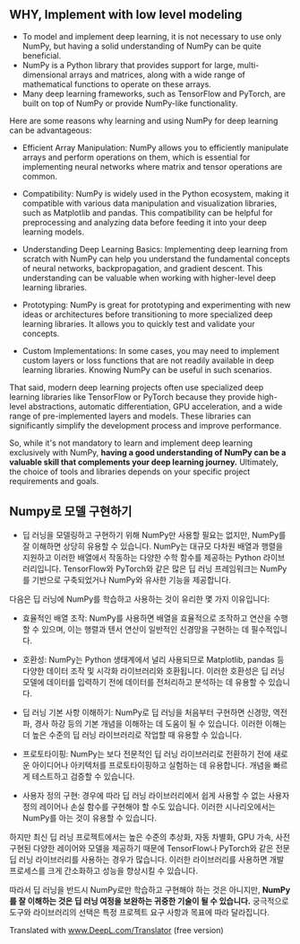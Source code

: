 
## WHY, Implement with low level modeling 

- To model and implement deep learning, it is not necessary to use only NumPy, but having a solid understanding of NumPy can be quite beneficial.
- NumPy is a Python library that provides support for large, multi-dimensional arrays and matrices, along with a wide range of mathematical functions to operate on these arrays.
- Many deep learning frameworks, such as TensorFlow and PyTorch, are built on top of NumPy or provide NumPy-like functionality.

Here are some reasons why learning and using NumPy for deep learning can be advantageous:

- Efficient Array Manipulation: NumPy allows you to efficiently manipulate arrays and perform operations on them, which is essential for implementing neural networks where matrix and tensor operations are common.

- Compatibility: NumPy is widely used in the Python ecosystem, making it compatible with various data manipulation and visualization libraries, such as Matplotlib and pandas. This compatibility can be helpful for preprocessing and analyzing data before feeding it into your deep learning models.

- Understanding Deep Learning Basics: Implementing deep learning from scratch with NumPy can help you understand the fundamental concepts of neural networks, backpropagation, and gradient descent. This understanding can be valuable when working with higher-level deep learning libraries.

- Prototyping: NumPy is great for prototyping and experimenting with new ideas or architectures before transitioning to more specialized deep learning libraries. It allows you to quickly test and validate your concepts.

- Custom Implementations: In some cases, you may need to implement custom layers or loss functions that are not readily available in deep learning libraries. Knowing NumPy can be useful in such scenarios.

That said, modern deep learning projects often use specialized deep learning libraries like TensorFlow or PyTorch because they provide high-level abstractions, automatic differentiation, GPU acceleration, and a wide range of pre-implemented layers and models. These libraries can significantly simplify the development process and improve performance.

So, while it's not mandatory to learn and implement deep learning exclusively with NumPy, **having a good understanding of NumPy can be a valuable skill that complements your deep learning journey.** Ultimately, the choice of tools and libraries depends on your specific project requirements and goals.


## Numpy로 모델 구현하기 

- 딥 러닝을 모델링하고 구현하기 위해 NumPy만 사용할 필요는 없지만, NumPy를 잘 이해하면 상당히 유용할 수 있습니다. NumPy는 대규모 다차원 배열과 행렬을 지원하고 이러한 배열에서 작동하는 다양한 수학 함수를 제공하는 Python 라이브러리입니다. TensorFlow와 PyTorch와 같은 많은 딥 러닝 프레임워크는 NumPy를 기반으로 구축되었거나 NumPy와 유사한 기능을 제공합니다.

다음은 딥 러닝에 NumPy를 학습하고 사용하는 것이 유리한 몇 가지 이유입니다:

- 효율적인 배열 조작: NumPy를 사용하면 배열을 효율적으로 조작하고 연산을 수행할 수 있으며, 이는 행렬과 텐서 연산이 일반적인 신경망을 구현하는 데 필수적입니다.

- 호환성: NumPy는 Python 생태계에서 널리 사용되므로 Matplotlib, pandas 등 다양한 데이터 조작 및 시각화 라이브러리와 호환됩니다. 이러한 호환성은 딥 러닝 모델에 데이터를 입력하기 전에 데이터를 전처리하고 분석하는 데 유용할 수 있습니다.

- 딥 러닝 기본 사항 이해하기: NumPy로 딥 러닝을 처음부터 구현하면 신경망, 역전파, 경사 하강 등의 기본 개념을 이해하는 데 도움이 될 수 있습니다. 이러한 이해는 더 높은 수준의 딥 러닝 라이브러리로 작업할 때 유용할 수 있습니다.

- 프로토타이핑: NumPy는 보다 전문적인 딥 러닝 라이브러리로 전환하기 전에 새로운 아이디어나 아키텍처를 프로토타이핑하고 실험하는 데 유용합니다. 개념을 빠르게 테스트하고 검증할 수 있습니다.

- 사용자 정의 구현: 경우에 따라 딥 러닝 라이브러리에서 쉽게 사용할 수 없는 사용자 정의 레이어나 손실 함수를 구현해야 할 수도 있습니다. 이러한 시나리오에서는 NumPy를 아는 것이 유용할 수 있습니다.

하지만 최신 딥 러닝 프로젝트에서는 높은 수준의 추상화, 자동 차별화, GPU 가속, 사전 구현된 다양한 레이어와 모델을 제공하기 때문에 TensorFlow나 PyTorch와 같은 전문 딥 러닝 라이브러리를 사용하는 경우가 많습니다. 이러한 라이브러리를 사용하면 개발 프로세스를 크게 간소화하고 성능을 향상시킬 수 있습니다.

따라서 딥 러닝을 반드시 NumPy로만 학습하고 구현해야 하는 것은 아니지만, **NumPy를 잘 이해하는 것은 딥 러닝 여정을 보완하는 귀중한 기술이 될 수 있습니다.** 궁극적으로 도구와 라이브러리의 선택은 특정 프로젝트 요구 사항과 목표에 따라 달라집니다.

Translated with www.DeepL.com/Translator (free version)
